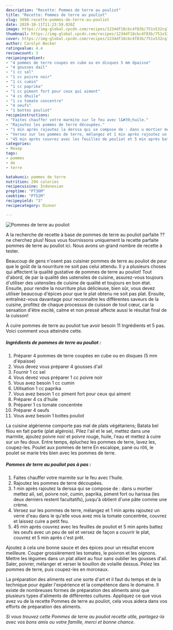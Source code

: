 ```yaml
---
description: "Recette: Pommes de terre au pouliot"
title: "Recette: Pommes de terre au pouliot"
slug: 5698-recette-pommes-de-terre-au-pouliot
date: 2020-10-11T11:23:59.026Z
image: https://img-global.cpcdn.com/recipes/1234df18cbc4f83b/751x532cq70/pommes-de-terre-au-pouliot-photo-principale-de-la-recette.jpg
thumbnail: https://img-global.cpcdn.com/recipes/1234df18cbc4f83b/751x532cq70/pommes-de-terre-au-pouliot-photo-principale-de-la-recette.jpg
cover: https://img-global.cpcdn.com/recipes/1234df18cbc4f83b/751x532cq70/pommes-de-terre-au-pouliot-photo-principale-de-la-recette.jpg
author: Carolyn Becker
ratingvalue: 4.4
reviewcount: 3
recipeingredient:
- "4 pommes de terre coupes en cube ou en disques 5 mm dpaisse"
- "4 gousses dail"
- "1 cc sel"
- "1 cc poivre noir"
- "1 cc cumin"
- "1 cc paprika"
- "1 cc piment fort pour ceux qui aiment"
- "4 cs dhuile"
- "1 cs tomate concentre"
- "4 oeufs"
- "1 bottes pouliot"
recipeinstructions:
- "Faites chauffer votre marmite sur le feu avec l&#39;huile."
- "Rajoutez les pommes de terre découpées."
- "1 min après rajoutez la derssa qui se compose de : dans u mortier mettez ail, sel, poivre noir, cumin, paprika, piment fort ou harissa (les deux derniers restent facultatifs), jusqu&#39;à obtient d&#39;une pâte comme une crème."
- "Versez sur les pommes de terre, mélangez et 1 min après rajoutez un verre d&#39;eau dans le qu&#39;elle vous avez mis la tomate concentrée, couvrez et laissez cuire a petit feu."
- "45 min après couvrez avec les feuilles de pouliot et 5 min après battez les oeufs avec un peu de sel et versez de façon a couvrir le plat, couvrez et 5 min après c&#39;est prêt."
categories:
- Resep
tags:
- pommes
- de
- terre

katakunci: pommes de terre 
nutrition: 294 calories
recipecuisine: Indonesian
preptime: "PT36M"
cooktime: "PT52M"
recipeyield: "3"
recipecategory: Dinner

---
```



![Pommes de terre au pouliot](https://img-global.cpcdn.com/recipes/1234df18cbc4f83b/751x532cq70/pommes-de-terre-au-pouliot-photo-principale-de-la-recette.jpg)

A la recherche de recette à base de pommes de terre au pouliot parfaite ?? ne cherchez plus! Nous vous fournissons uniquement la recette parfaite pommes de terre au pouliot ici. Nous avons un grand nombre de recette à tester.

Beaucoup de gens n'osent pas cuisiner pommes de terre au pouliot de peur que le goût de la nourriture ne soit pas celui attendu. Il y a plusieurs choses qui affectent la qualité gustative de pommes de terre au pouliot! Tout d'abord, de par la qualité des ustensiles de cuisine, assurez-vous toujours d'utiliser des ustensiles de cuisine de qualité et toujours en bon état. Ensuite, pour rendre la nourriture plus délicieuse, bien sûr, vous devez utiliser beaucoup d'épices pour que le plat obtenu ne soit pas plat. Ensuite, entraînez-vous davantage pour reconnaître les différentes saveurs de la cuisine, profitez de chaque processus de cuisson de tout cœur, car la sensation d'être excité, calme et non pressé affecte aussi le résultat final de la cuisson!

<!--inarticleads1-->

À cuire pommes de terre au pouliot tue avoir besoin 11 Ingrédients et 5 pas. Voici comment vous atteindre cette.

##### Ingrédients de pommes de terre au pouliot :

1. Préparer 4 pommes de terre coupées en cube ou en disques (5 mm d&#39;épaisse)
1. Vous devez vous préparer 4 gousses d&#39;ail
1. Fournir 1 cc sel
1. Vous devez vous préparer 1 cc poivre noir
1. Vous avez besoin 1 cc cumin
1. Utilisation 1 cc paprika
1. Vous avez besoin 1 cc piment fort pour ceux qui aiment
1. Préparer 4 cs d&#39;huile
1. Préparer 1 cs tomate concentrée
1. Préparer 4 oeufs
1. Vous avez besoin 1 bottes pouliot


La cuisine algérienne comporte pas mal de plats végétariens; Batata bel fliou en fait partie (plat algérois). Pilez l&#39;ail et le sel, mettez dans une marmite, ajoutez poivre noir et poivre rouge, huile, l&#39;eau et mettez à cuire sur un feu doux. Entre temps, épluchez les pommes de terre, lavez les, coupez-les. Poulet aux pommes de terre En escalope, pané ou rôti, le poulet se marie très bien avec les pommes de terre. 

<!--inarticleads2-->

##### Pommes de terre au pouliot pas à pas :

1. Faites chauffer votre marmite sur le feu avec l&#39;huile.
1. Rajoutez les pommes de terre découpées.
1. 1 min après rajoutez la derssa qui se compose de : dans u mortier mettez ail, sel, poivre noir, cumin, paprika, piment fort ou harissa (les deux derniers restent facultatifs), jusqu&#39;à obtient d&#39;une pâte comme une crème.
1. Versez sur les pommes de terre, mélangez et 1 min après rajoutez un verre d&#39;eau dans le qu&#39;elle vous avez mis la tomate concentrée, couvrez et laissez cuire a petit feu.
1. 45 min après couvrez avec les feuilles de pouliot et 5 min après battez les oeufs avec un peu de sel et versez de façon a couvrir le plat, couvrez et 5 min après c&#39;est prêt.


Ajoutez à cela une bonne sauce et des épices pour un résultat encore meilleure. Couper grossièrement les tomates, le poivron et les oignons. Mettre les légumes dans un plat allant au four sans oublier les gousses d&#39;ail. Saler, poivrer, mélanger et verser le bouillon de volaille dessus. Pelez les pommes de terre, puis coupez-les en morceaux. 

<!--inarticleads1-->

<p>
La préparation des aliments est une sorte d'art et il faut du temps et de la technique pour égaler l'expérience et la compétence dans le domaine. Il existe de nombreuses formes de préparation des aliments ainsi que plusieurs types d'aliments de différentes cultures. Appliquez ce que vous avez vu de la recette Pommes de terre au pouliot, cela vous aidera dans vos efforts de préparation des aliments.
</p>

<p>
<i>Si vous trouvez cette Pommes de terre au pouliot recette utile, partagez-la avec vos bons amis ou votre famille, merci et bonne chance.</i>
</p>
